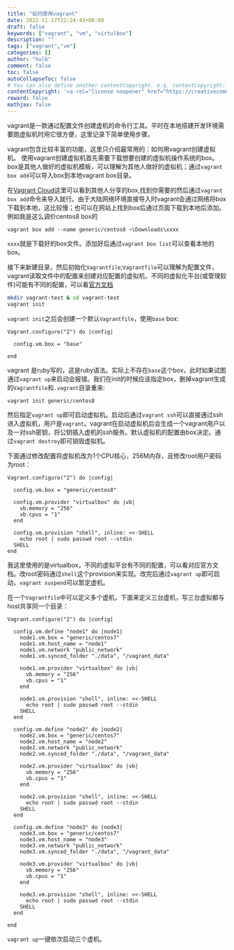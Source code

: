 ```yaml
---
title: "如何使用vagrant"
date: 2022-11-17T22:24:43+08:00
draft: false
keywords: ["vagrant", "vm", "virtulbox"]
description: ""
tags: ["vagrant","vm"]
categories: []
author: "hulb"
comment: false
toc: false
autoCollapseToc: false
# You can also define another contentCopyright. e.g. contentCopyright: "This is another copyright."
contentCopyright: '<a rel="license noopener" href="https://creativecommons.org/licenses/by-nc-nd/4.0/" target="_blank">CC BY-NC-ND 4.0</a>'
reward: false
mathjax: false
---
```

vagrant是一款通过配置文件创建虚机的命令行工具。平时在本地搭建开发环境需要跑虚拟机时用它很方便，这里记录下简单使用步骤。
<!--more-->
vagrant包含比较丰富的功能，这里只介绍最常用的：如何用vagrant创建虚拟机。
使用vagrant创建虚拟机首先需要下载想要创建的虚拟机操作系统的box。box是其他人做好的虚拟机模板，可以理解为其他人做好的虚拟机；通过`vagrant box add`可以导入box到本地vagrant box目录。

在[Vagrant Cloud](https://app.vagrantup.com/boxes/search)这里可以看到其他人分享的box,找到你需要的然后通过`vagrant box add`命令来导入就行。由于大陆网络环境直接导入时vagrant会通过网络将box下载到本地，这比较慢；也可以在网站上找到box后通过页面下载到本地后添加。例如我是这么调价centos8 box的
```
vagrant box add --name generic/centos8 ~\Downloads\xxxx
```
`xxxx`就是下载好的box文件。添加好后通过`vagrant box list`可以查看本地的box。

接下来新建目录，然后初始化`Vagrantfile`;`Vagrantfile`可以理解为配置文件，vagrant读取文件中的配置来创建对应配置的虚拟机，不同的虚拟化平台(或管理软件)可能有不同的配置，可以看[官方文档](https://developer.hashicorp.com/vagrant/docs)

```bash
mkdir vagrant-test & cd vagrant-test
vagrant init
```

`vagrant init`之后会创建一个默认`Vagrantfile`，使用`base` box:

```
Vagrant.configure("2") do |config|

  config.vm.box = "base"

end
```
vagrant 是ruby写的，这是ruby语法。实际上不存在`base`这个box，此时如果试图通过`vagrant up`来启动会报错。我们在init的时候应该指定box，删掉vagrant生成的`Vagrantfile`和`.vagrant`目录重来:

```
vagrant init generic/centos8
```

然后指定`vagrant up`即可启动虚拟机。启动后通过`vagrant ssh`可以直接通过ssh进入虚拟机，用户是`vagrant`。vagrant在启动虚拟机后会生成一个vagrant用户以及一对ssh密钥，将公钥插入虚机的ssh服务。默认虚拟机的配置由box决定。通过`vagrant destroy`即可销毁虚拟机。

下面通过修改配置将虚拟机改为1个CPU核心，256M内存，且修改root用户密码为root：
```
Vagrant.configure("2") do |config|
  
  config.vm.box = "generic/centos8"

  config.vm.provider "virtualbox" do |vb|
    vb.memory = "256"
    vb.cpus = "1"
  end

  config.vm.provision "shell", inline: <<-SHELL
    echo root | sudo passwd root --stdin
  SHELL
end
```
我这里使用的是virtualbox，不同的虚拟平台有不同的配置，可以看对应官方文档。改root密码通过`shell`这个provision来实现。改完后通过`vagrant up`即可启动，`vagrant suspend`可以暂定虚机。

在一个`Vagrantfile`中可以定义多个虚机，下面来定义三台虚机，写三台虚拟都与host共享同一个目录：
```
Vagrant.configure("2") do |config|

  config.vm.define "node1" do |node1|
    node1.vm.box = "generic/centos7"
    node1.vm.host_name = "node1"
    node1.vm.network "public_network"
    node1.vm.synced_folder "./data", "/vagrant_data"
    
    node1.vm.provider "virtualbox" do |vb|
      vb.memory = "256"
      vb.cpus = "1"
    end

    node1.vm.provision "shell", inline: <<-SHELL
      echo root | sudo passwd root --stdin
    SHELL
  end

  config.vm.define "node2" do |node2|
    node2.vm.box = "generic/centos7"
    node2.vm.host_name = "node2"
    node2.vm.network "public_network"
    node2.vm.synced_folder "./data", "/vagrant_data"
    
    node2.vm.provider "virtualbox" do |vb|
      vb.memory = "256"
      vb.cpus = "1"
    end

    node2.vm.provision "shell", inline: <<-SHELL
      echo root | sudo passwd root --stdin
    SHELL
  end

  config.vm.define "node3" do |node3|
    node3.vm.box = "generic/centos7"
    node3.vm.host_name = "node3"
    node3.vm.network "public_network"
    node3.vm.synced_folder "./data", "/vagrant_data"
    
    node3.vm.provider "virtualbox" do |vb|
      vb.memory = "256"
      vb.cpus = "1"
    end

    node3.vm.provision "shell", inline: <<-SHELL
      echo root | sudo passwd root --stdin
    SHELL
  end

end
```

`vagrant up`一键依次启动三个虚机。
